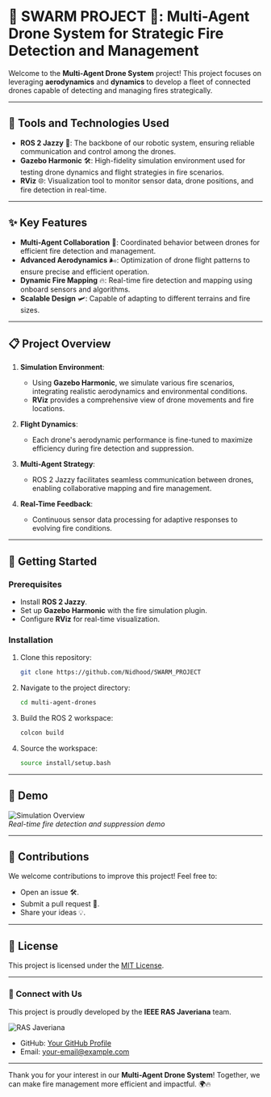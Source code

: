 # 🐝 SWARM PROJECT 🐝: Multi-Agent Drone System for Strategic Fire Detection and Management 

Welcome to the **Multi-Agent Drone System** project! This project focuses on leveraging **aerodynamics** and **dynamics** to develop a fleet of connected drones capable of detecting and managing fires strategically. 

---

## 🔧 Tools and Technologies Used

- **ROS 2 Jazzy** 🐢: The backbone of our robotic system, ensuring reliable communication and control among the drones.
- **Gazebo Harmonic** 🛠️: High-fidelity simulation environment used for testing drone dynamics and flight strategies in fire scenarios.
- **RViz** 🌐: Visualization tool to monitor sensor data, drone positions, and fire detection in real-time.

---

## ✨ Key Features

- **Multi-Agent Collaboration** 🤝: Coordinated behavior between drones for efficient fire detection and management.
- **Advanced Aerodynamics** 🌬️: Optimization of drone flight patterns to ensure precise and efficient operation.
- **Dynamic Fire Mapping** 🔥: Real-time fire detection and mapping using onboard sensors and algorithms.
- **Scalable Design** 🛩️: Capable of adapting to different terrains and fire sizes.

---

## 📋 Project Overview

1. **Simulation Environment**: 
   - Using **Gazebo Harmonic**, we simulate various fire scenarios, integrating realistic aerodynamics and environmental conditions.
   - **RViz** provides a comprehensive view of drone movements and fire locations.

2. **Flight Dynamics**: 
   - Each drone's aerodynamic performance is fine-tuned to maximize efficiency during fire detection and suppression.

3. **Multi-Agent Strategy**:
   - ROS 2 Jazzy facilitates seamless communication between drones, enabling collaborative mapping and fire management.

4. **Real-Time Feedback**:
   - Continuous sensor data processing for adaptive responses to evolving fire conditions.

---

## 🚀 Getting Started

### Prerequisites

- Install **ROS 2 Jazzy**.
- Set up **Gazebo Harmonic** with the fire simulation plugin.
- Configure **RViz** for real-time visualization.

### Installation

1. Clone this repository:
   ```bash
   git clone https://github.com/Nidhood/SWARM_PROJECT
   ```
2. Navigate to the project directory:
   ```bash
   cd multi-agent-drones
   ```
3. Build the ROS 2 workspace:
   ```bash
   colcon build
   ```
4. Source the workspace:
   ```bash
   source install/setup.bash
   ```

---

## 🎥 Demo

![Simulation Overview](https://via.placeholder.com/600x400)  
*Real-time fire detection and suppression demo*

---

## 🤝 Contributions

We welcome contributions to improve this project! Feel free to:
- Open an issue 🛠️.
- Submit a pull request 🚀.
- Share your ideas 💡.

---

## 📜 License

This project is licensed under the [MIT License](LICENSE).

---

### 🔗 Connect with Us

This project is proudly developed by the **IEEE RAS Javeriana** team. 

![RAS Javeriana](https://raw.githubusercontent.com/Nidhood/SWARN_PROJECT/main/img/RASJaveriana.png)
- GitHub: [Your GitHub Profile](https://github.com/your-profile)  
- Email: [your-email@example.com](mailto:your-email@example.com)

---

Thank you for your interest in our **Multi-Agent Drone System**! Together, we can make fire management more efficient and impactful. 🌍🔥

